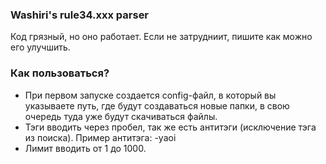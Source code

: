 
### Washiri's rule34.xxx parser
Код грязный, но оно работает. Если не затрудниит, пишите как можно его улучшить.

### Как пользоваться?
- При первом запуске создается config-файл, в который вы указываете путь, где будут создаваться новые папки, в свою очередь туда уже будут скачиваться файлы.
- Тэги вводить через пробел, так же есть антитэги (исключение тэга из поиска). Пример антитэга: -yaoi
- Лимит вводить от 1 до 1000.
